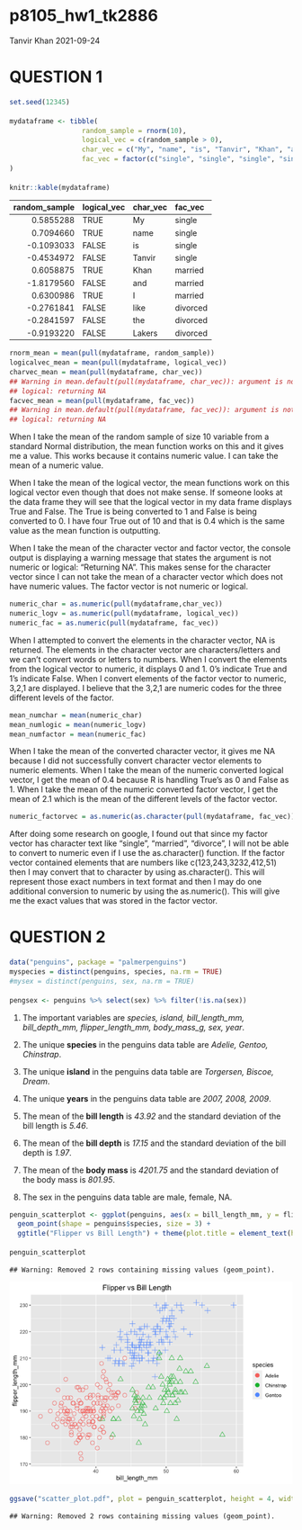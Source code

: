 p8105\_hw1\_tk2886
================
Tanvir Khan
2021-09-24

# QUESTION 1

``` r
set.seed(12345)

mydataframe <- tibble(
                  random_sample = rnorm(10),
                  logical_vec = c(random_sample > 0),
                  char_vec = c("My", "name", "is", "Tanvir", "Khan", "and", "I", "like","the", "Lakers"),
                  fac_vec = factor(c("single", "single", "single", "single", "married", "married", "married", "divorced", "divorced", "divorced")),
)

knitr::kable(mydataframe)
```

| random\_sample | logical\_vec | char\_vec | fac\_vec |
|---------------:|:-------------|:----------|:---------|
|      0.5855288 | TRUE         | My        | single   |
|      0.7094660 | TRUE         | name      | single   |
|     -0.1093033 | FALSE        | is        | single   |
|     -0.4534972 | FALSE        | Tanvir    | single   |
|      0.6058875 | TRUE         | Khan      | married  |
|     -1.8179560 | FALSE        | and       | married  |
|      0.6300986 | TRUE         | I         | married  |
|     -0.2761841 | FALSE        | like      | divorced |
|     -0.2841597 | FALSE        | the       | divorced |
|     -0.9193220 | FALSE        | Lakers    | divorced |

``` r
rnorm_mean = mean(pull(mydataframe, random_sample))
logicalvec_mean = mean(pull(mydataframe, logical_vec))
charvec_mean = mean(pull(mydataframe, char_vec))
## Warning in mean.default(pull(mydataframe, char_vec)): argument is not numeric or
## logical: returning NA
facvec_mean = mean(pull(mydataframe, fac_vec))
## Warning in mean.default(pull(mydataframe, fac_vec)): argument is not numeric or
## logical: returning NA
```

When I take the mean of the random sample of size 10 variable from a
standard Normal distribution, the mean function works on this and it
gives me a value. This works because it contains numeric value. I can
take the mean of a numeric value.

When I take the mean of the logical vector, the mean functions work on
this logical vector even though that does not make sense. If someone
looks at the data frame they will see that the logical vector in my data
frame displays True and False. The True is being converted to 1 and
False is being converted to 0. I have four True out of 10 and that is
0.4 which is the same value as the mean function is outputting.

When I take the mean of the character vector and factor vector, the
console output is displaying a warning message that states the argument
is not numeric or logical: “Returning NA”. This makes sense for the
character vector since I can not take the mean of a character vector
which does not have numeric values. The factor vector is not numeric or
logical.

``` r
numeric_char = as.numeric(pull(mydataframe,char_vec))
numeric_logv = as.numeric(pull(mydataframe, logical_vec))
numeric_fac = as.numeric(pull(mydataframe, fac_vec))
```

When I attempted to convert the elements in the character vector, NA is
returned. The elements in the character vector are characters/letters
and we can’t convert words or letters to numbers. When I convert the
elements from the logical vector to numeric, it displays 0 and 1. 0’s
indicate True and 1’s indicate False. When I convert elements of the
factor vector to numeric, 3,2,1 are displayed. I believe that the 3,2,1
are numeric codes for the three different levels of the factor.

``` r
mean_numchar = mean(numeric_char)
mean_numlogic = mean(numeric_logv)
mean_numfactor = mean(numeric_fac)
```

When I take the mean of the converted character vector, it gives me NA
because I did not successfully convert character vector elements to
numeric elements. When I take the mean of the numeric converted logical
vector, I get the mean of 0.4 because R is handling True’s as 0 and
False as 1. When I take the mean of the numeric converted factor vector,
I get the mean of 2.1 which is the mean of the different levels of the
factor vector.

``` r
numeric_factorvec = as.numeric(as.character(pull(mydataframe, fac_vec)))
```

After doing some research on google, I found out that since my factor
vector has character text like “single”, “married”, “divorce”, I will
not be able to convert to numeric even if I use the as.character()
function. If the factor vector contained elements that are numbers like
c(123,243,3232,412,51) then I may convert that to character by using
as.character(). This will represent those exact numbers in text format
and then I may do one additional conversion to numeric by using the
as.numeric(). This will give me the exact values that was stored in the
factor vector.

# QUESTION 2

``` r
data("penguins", package = "palmerpenguins")
myspecies = distinct(penguins, species, na.rm = TRUE)
#mysex = distinct(penguins, sex, na.rm = TRUE)

pengsex <- penguins %>% select(sex) %>% filter(!is.na(sex))
```

1.  The important variables are *species, island, bill\_length\_mm,
    bill\_depth\_mm, flipper\_length\_mm, body\_mass\_g, sex, year*.

2.  The unique **species** in the penguins data table are *Adelie,
    Gentoo, Chinstrap*.

3.  The unique **island** in the penguins data table are *Torgersen,
    Biscoe, Dream*.

4.  The unique **years** in the penguins data table are *2007, 2008,
    2009*.

5.  The mean of the **bill length** is *43.92* and the standard
    deviation of the bill length is *5.46*.

6.  The mean of the **bill depth** is *17.15* and the standard deviation
    of the bill depth is *1.97*.

7.  The mean of the **body mass** is *4201.75* and the standard
    deviation of the body mass is *801.95*.

8.  The sex in the penguins data table are male, female, NA.

``` r
penguin_scatterplot <- ggplot(penguins, aes(x = bill_length_mm, y = flipper_length_mm, color = species)) +
  geom_point(shape = penguins$species, size = 3) +
  ggtitle("Flipper vs Bill Length") + theme(plot.title = element_text(hjust = 0.5))

penguin_scatterplot
```

    ## Warning: Removed 2 rows containing missing values (geom_point).

![](p8105_hw1_tk2886_files/figure-gfm/Creating%20scatterplot-1.png)<!-- -->

``` r
ggsave("scatter_plot.pdf", plot = penguin_scatterplot, height = 4, width = 6)
```

    ## Warning: Removed 2 rows containing missing values (geom_point).
